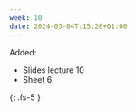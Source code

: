 ```yaml
---
week: 10
date: 2024-03-04T:15:26+01:00
---
```


Added:
- Slides lecture 10
- Sheet 6




{: .fs-5 }
